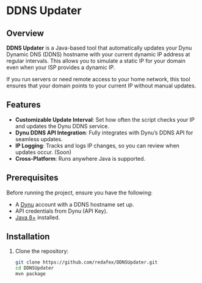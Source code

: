 # DDNS Updater

## Overview
**DDNS Updater** is a Java-based tool that automatically updates your Dynu Dynamic DNS (DDNS) hostname with your current dynamic IP address at regular intervals. This allows you to simulate a static IP for your domain even when your ISP provides a dynamic IP.

If you run servers or need remote access to your home network, this tool ensures that your domain points to your current IP without manual updates.

## Features
- **Customizable Update Interval**: Set how often the script checks your IP and updates the Dynu DDNS service.
- **Dynu DDNS API Integration**: Fully integrates with Dynu’s DDNS API for seamless updates.
- **IP Logging**: Tracks and logs IP changes, so you can review when updates occur. (Soon)
- **Cross-Platform**: Runs anywhere Java is supported.

## Prerequisites
Before running the project, ensure you have the following:
- A [Dynu](https://www.dynu.com) account with a DDNS hostname set up.
- API credentials from Dynu (API Key).
- [Java 8+](https://adoptopenjdk.net/) installed.

## Installation

1. Clone the repository:
   ```bash
   git clone https://github.com/redafex/DDNSUpdater.git
   cd DDNSUpdater
   mvn package
